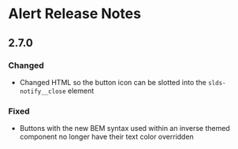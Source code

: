 <!-- Release notes authoring guidelines: http://keepachangelog.com/ -->

# Alert Release Notes

<!-- ## [Unreleased] -->

## 2.7.0

### Changed

- Changed HTML so the button icon can be slotted into the `slds-notify__close` element

### Fixed

- Buttons with the new BEM syntax used within an inverse themed component no longer have their text color overridden
